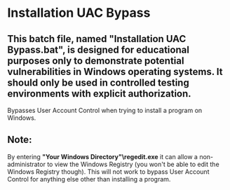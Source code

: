 # Installation UAC Bypass

## This batch file, named "Installation UAC Bypass.bat", is designed for educational purposes only to demonstrate potential vulnerabilities in Windows operating systems. It should only be used in controlled testing environments with explicit authorization.
Bypasses User Account Control when trying to install a program on Windows.

## Note:
By entering **"Your Windows Directory"\regedit.exe** it can allow a non-administrator to view the Windows Registry (you won't be able to edit the Windows Registry though).
This will not work to bypass User Account Control for anything else other than installing a program.

